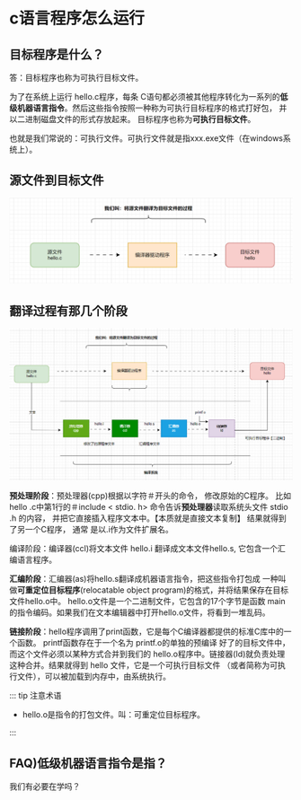 # c语言程序怎么运行

## 目标程序是什么？

答：目标程序也称为可执行目标文件。

为了在系统上运行 hello.c程序，每条 C语句都必须被其他程序转化为一系列的**低级机器语言指令**。然后这些指令按照一种称为可执行目标程序的格式打好包， 并以二进制磁盘文件的形式存放起来。 目标程序也称为**可执行目标文件**。

也就是我们常说的：可执行文件。可执行文件就是指xxx.exe文件（在windows系统上）。

## 源文件到目标文件

![image-20250601205658355](chapter_01_20250601_0102.assets/image-20250601205658355.png)



## 翻译过程有那几个阶段



![image-20250601210957647](chapter_01_20250601_0102.assets/image-20250601210957647.png)

**预处理阶段**：预处理器(cpp)根据以字符＃开头的命令， 修改原始的C程序。 比如hello .c中第1行的＃include < stdio. h> 命令告诉**预处理器**读取系统头文件 stdio .h 的内容， 并把它直接插入程序文本中。【本质就是直接文本复制】 结果就得到了另一个C程序， 通常 是以.i作为文件扩展名。

编译阶段：编译器(ccl)将文本文件 hello.i 翻译成文本文件hello.s, 它包含一个汇编语言程序。

**汇编阶段**：汇编器(as)将hello.s翻译成机器语言指令，把这些指令打包成 一种叫做**可重定位目标程序**(relocatable object program)的格式，并将结果保存在目标 文件hello.o中。 hello.o文件是一个二进制文件，它包含的17个字节是函数 main 的指令编码。如果我们在文本编辑器中打开hello.o文件，将看到一堆乱码。

**链接阶段**：hello程序调用了print函数，它是每个C编译器都提供的标准C库中的一个函数。 printf函数存在于一个名为 printf.o的单独的预编译 好了的目标文件中，而这个文件必须以某种方式合并到我们的 hello.o程序中。链接器(Id)就负责处理这种合并。结果就得到 hello 文件，它是一个可执行目标文件 （或者简称为可执行文件），可以被加载到内存中，由系统执行。

::: tip 注意术语

- hello.o是指令的打包文件。叫：可重定位目标程序。

:::

## FAQ)低级机器语言指令是指？

我们有必要在学吗？
